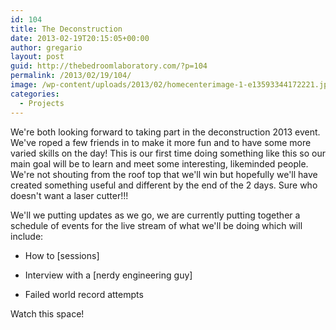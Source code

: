 ```yaml
---
id: 104
title: The Deconstruction
date: 2013-02-19T20:15:05+00:00
author: gregario
layout: post
guid: http://thebedroomlaboratory.com/?p=104
permalink: /2013/02/19/104/
image: /wp-content/uploads/2013/02/homecenterimage-1-e13593344172221.jpg
categories:
  - Projects
---
```


We're both looking forward to taking part in the deconstruction 2013 event. We've roped a few friends in to make it more fun and to have some more varied skills on the day! This is our first time doing something like this so our main goal will be to learn and meet some interesting, likeminded people. We're not shouting from the roof top that we'll win but hopefully we'll have created something useful and different by the end of the 2 days. Sure who doesn't want a laser cutter!!!

We'll we putting updates as we go, we are currently putting together a schedule of events for the live stream of what we'll be doing which will include:

- How to [sessions]
  
- Interview with a [nerdy engineering guy]
  
- Failed world record attempts

Watch this space!